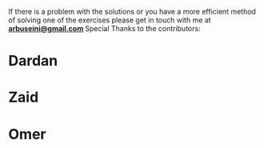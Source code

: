 If there is a problem with the solutions or you have a more efficient method of solving one of the exercises please get in touch with me at <b> arbuseini@gmail.com </b>
Special Thanks to the contributors:
# Dardan
# Zaid
# Omer
